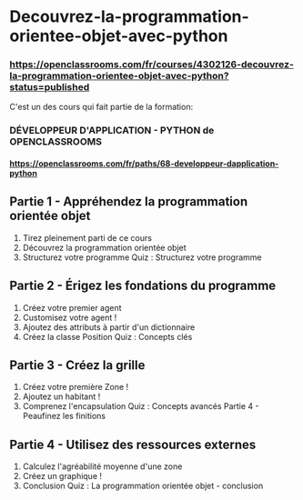 # Decouvrez-la-programmation-orientee-objet-avec-python
### https://openclassrooms.com/fr/courses/4302126-decouvrez-la-programmation-orientee-objet-avec-python?status=published
C'est un des cours qui fait partie de la formation:
### DÉVELOPPEUR D'APPLICATION - PYTHON de OPENCLASSROOMS
#### https://openclassrooms.com/fr/paths/68-developpeur-dapplication-python


## Partie 1 - Appréhendez la programmation orientée objet

1. Tirez pleinement parti de ce cours
2. Découvrez la programmation orientée objet
3. Structurez votre programme
 Quiz : Structurez votre programme
 
## Partie 2 - Érigez les fondations du programme

1. Créez votre premier agent
2. Customisez votre agent !
3. Ajoutez des attributs à partir d'un dictionnaire
4. Créez la classe Position
 Quiz : Concepts clés
 
## Partie 3 - Créez la grille

1. Créez votre première Zone !
2. Ajoutez un habitant !
3. Comprenez l'encapsulation
 Quiz : Concepts avancés
Partie 4 - Peaufinez les finitions
 
## Partie 4 - Utilisez des ressources externes

1. Calculez l'agréabilité moyenne d'une zone
2. Créez un graphique !
3. Conclusion
 Quiz : La programmation orientée objet - conclusion